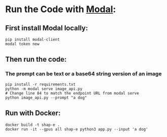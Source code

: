 # Run the Code with [Modal](https://modal.com):
## First install Modal locally:
```
pip install modal-client
modal token new
```
## Then run the code:
### The prompt can be text or a base64 string version of an image
```
pip install -r requirements.txt
python -m modal serve image_api.py
# Change line 84 to match the endpoint URL from modal serve
python image_api.py --prompt "a dog"
```

## Run with Docker:
```
docker build -t shap-e .
docker run -it --gpus all shap-e python3 app.py --input 'a dog'
```


